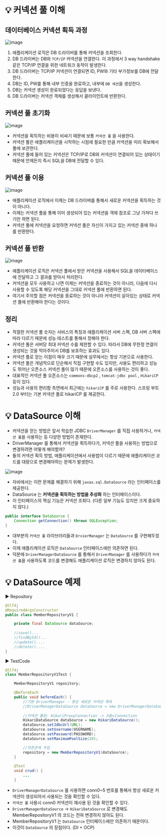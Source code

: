 # 💡 커넥션 풀 이해
## 데이터베이스 커넥션 획득 과정
![image](https://github.com/shin-je-woo/TIL/assets/39439576/e974b404-78ab-4cfc-8297-5390fce23e1f)
1. 애플리케이션 로직은 DB 드라이버를 통해 커넥션을 조회한다.
2. DB 드라이버는 DB와 `TCP/IP` 커넥션을 연결한다. 이 과정에서 3 way handshake 같은 TCP/IP 연결을 위한 네트워크 동작이 발생한다.
3. DB 드라이버는 TCP/IP 커넥션이 연결되면 ID, PW와 기타 부가정보를 DB에 전달한다.
4. DB는 ID, PW를 통해 내부 인증을 완료하고, 내부에 `DB 세션`을 생성한다.
5. DB는 커넥션 생성이 완료되었다는 응답을 보낸다.
6. DB 드라이버는 커넥션 객체를 생성해서 클라이언트에 반환한다.

## 커넥션 풀 초기화
![image](https://github.com/shin-je-woo/TIL/assets/39439576/9553ea0c-b553-4bee-9115-b263193a6d9f)
* 커넥션을 획득하는 비용이 비싸기 때문에 보통 `커넥션 풀` 을 사용한다.
* 커넥션 풀은 애플리케이션을 시작하는 시점에 필요한 만큼 커넥션을 미리 확보해서 풀에 보관한다.
* 커넥션 풀에 들어 있는 커넥션은 TCP/IP로 DB와 커넥션이 연결되어 있는 상태이기 때문에 언제든지 즉시 SQL을 DB에 전달할 수 있다.

## 커넥션 풀 이용
![image](https://github.com/shin-je-woo/TIL/assets/39439576/2e824ca3-cc95-4afa-867d-3688f8c0e299)
* 애플리케이션 로직에서 이제는 DB 드라이버를 통해서 새로운 커넥션을 획득하는 것이 아니다.
* 이제는 커넥션 풀을 통해 이미 생성되어 있는 커넥션을 객체 참조로 그냥 가져다 쓰기만 하면 된다.
* 커넥션 풀에 커넥션을 요청하면 커넥션 풀은 자신이 가지고 있는 커넥션 중에 하나를 반환한다.

## 커넥션 풀 반환
![image](https://github.com/shin-je-woo/TIL/assets/39439576/745fe7d7-c563-4e91-a8db-b7f5455dcc45)
* 애플리케이션 로직은 커넥션 풀에서 받은 커넥션을 사용해서 SQL을 데이터베이스에 전달하고 그 결과를 받아서 처리한다.
* 커넥션을 모두 사용하고 나면 이제는 커넥션을 종료하는 것이 아니라, 다음에 다시 사용할 수 있도록 해당 커넥션을 그대로 커넥션 풀에 반환하면 된다. 
* 여기서 주의할 점은 커넥션을 종료하는 것이 아니라 커넥션이 살아있는 상태로 커넥션 풀에 반환해야 한다는 것이다.

## 정리
* 적절한 커넥션 풀 숫자는 서비스의 특징과 애플리케이션 서버 스펙, DB 서버 스펙에 따라 다르기 때문에 성능 테스트를 통해서 정해야 한다.
* 커넥션 풀은 서버당 최대 커넥션 수를 제한할 수 있다. 따라서 DB에 무한정 연결이 생성되는 것을 막아주어서 DB를 보호하는 효과도 있다.
* 커넥션 풀로 얻는 이점이 매우 크기 때문에 실무에서는 항상 기본으로 사용한다.
* 커넥션 풀은 개념적으로 단순해서 직접 구현할 수도 있지만, 사용도 편리하고 성능도 뛰어난 오픈소스 커넥션 풀이 많기 때문에 오픈소스를 사용하는 것이 좋다.
* 대표적인 커넥션 풀 오픈소스는 `commons-dbcp2` , `tomcat-jdbc pool` , `HikariCP` 등이 있다.
* 성능과 사용의 편리함 측면에서 최근에는 `hikariCP` 를 주로 사용한다. 스프링 부트 2.0 부터는 기본 커넥션 풀로 hikariCP 를 제공한다. 

# 💡 DataSource 이해
* 커넥션을 얻는 방법은 앞서 학습한 JDBC `DriverManager` 를 직접 사용하거나, `커넥션 풀`을 사용하는 등 다양한 방법이 존재한다.
* DriverManager 를 통해서 커넥션을 획득하다가, 커넥션 풀을 사용하는 방법으로 변경하려면 어떻게 해야할까?
* 둘의 커넥션 획득 방법, 애플리케이션에서 사용법이 다르기 때문에 애플리케이션 코드를 대량으로 변경해야하는 문제가 발생한다.

![image](https://github.com/shin-je-woo/TIL/assets/39439576/918130c7-f2fa-4ef0-8c59-6f8055c62a91)
* 자바에서는 이런 문제를 해결하기 위해 `javax.sql.DataSource` 라는 인터페이스를 제공한다.
* DataSource 는 **커넥션을 획득하는 방법을 추상화** 하는 인터페이스이다.
* 이 인터페이스의 핵심 기능은 커넥션 조회다. (다른 일부 기능도 있지만 크게 중요하지 않다.)
```java
public interface DataSource {
    Connection getConnection() throws SQLException;
}
```
* 대부분의 `커넥션 풀` 라이브러리들과 `DrvierManager` 는 `DataSource` 를 구현해두었다.
* 이제 애플리케이션 로직은 `DataSource` 인터페이스에만 의존하면 된다. 
* 덕분에 `DriverManagerDataSource` 를 통해서 `DriverManager` 를 사용하다가 `커넥션 풀`을 사용하도록 코드를 변경해도 애플리케이션 로직은 변경하지 않아도 된다.

# 💡 DataSource 예제
▶️ Repository
```java
@Slf4j
@RequiredArgsConstructor
public class MemberRepositoryV1 {

    private final DataSource dataSource;
    
    //save()...
    //findById()...
    //update()....
    //delete()....
}
```

▶️ TestCode
```java
@Slf4j
class MemberRepositoryV1Test {

    MemberRepositoryV1 repository;

    @BeforeEach
    public void beforeEach() {
        //기본 DriverManager - 항상 새로운 커넥션 획득
        //DriverManagerDataSource dataSource = new DriverManagerDataSource(URL, USERNAME, PASSWORD);
        
        //커넥션 풀링: HikariProxyConnection -> JdbcConnection
        HikariDataSource dataSource = new HikariDataSource();
        dataSource.setJdbcUrl(URL);
        dataSource.setUsername(USERNAME);
        dataSource.setPassword(PASSWORD);
        dataSource.setMaximumPoolSize(20);

        //의존관계 주입
        repository = new MemberRepositoryV1(dataSource);
    }
    
    @Test
    void crud() {
        ...
    }
```
* `DriverManagerDataSource` 를 사용하면 conn0~5 번호를 통해서 항상 새로운 커넥션이 생성되어서 사용되는 것을 확인할 수 있다.
* `커넥션 풀` 사용시 conn0 커넥션이 재사용 된 것을 확인할 수 있다.
* `DriverManagerDataSource` → `HikariDataSource` 로 변경해도 MemberRepositoryV1 의 코드는 전혀 변경하지 않아도 된다. 
* MemberRepositoryV1 는 `DataSource` 인터페이스에만 의존하기 때문이다.
* 이것이 `DataSource` 의 장점이다. (DI + OCP)
